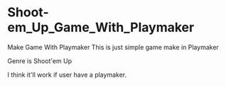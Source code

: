 # Shoot-em_Up_Game_With_Playmaker
Make Game With Playmaker
This is just simple game make in Playmaker

Genre is Shoot'em Up

I think it'll work if user have a playmaker.

